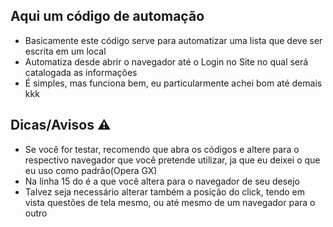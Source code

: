 ## Aqui um código de automação

- Basicamente este código serve para automatizar uma lista que deve ser escrita em um local
- Automatiza desde abrir o navegador até o Login no Site no qual será catalogada as informações
- É simples, mas funciona bem, eu particularmente achei bom até demais kkk

## Dicas/Avisos ⚠
- Se você for testar, recomendo que abra os códigos e altere para o respectivo navegador que você pretende utilizar, ja que eu deixei o que eu uso como padrão(Opera GX)
- Na linha 15 do é a que você altera para o navegador de seu desejo
- Talvez seja necessário alterar também a posição do click, tendo em vista questões de tela mesmo, ou até mesmo de um navegador para o outro
